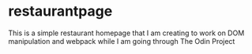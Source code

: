 # restaurantpage
This is a simple restaurant homepage that I am creating to work on DOM 
manipulation and webpack while I am going through The Odin Project
